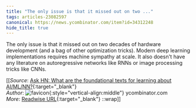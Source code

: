 ```yaml
---
title: "The only issue is that it missed out on two ..."
tags: articles-23082597
canonical: https://news.ycombinator.com/item?id=34312248
hide_title: true
---
```


The only issue is that it missed out on two decades of hardware development (and a bag of other optimization tricks). Modern deep learning implementations requires machine sympathy at scale. It also doesn't have any literature on autoregressive networks like RNNs or image processing tricks like CNNs.


[[_Source_: [Ask HN: What are the foundational texts for learning about AI/ML/NN?](https://news.ycombinator.com/item?id=34312248){:target="_blank"}<br>
_Author_: ![favicon](https://s2.googleusercontent.com/s2/favicons?domain=news.ycombinator.com){:style="vertical-align:middle"} ycombinator.com<br>
_More_: [Readwise URL](https://readwise.io/open/452980062){:target="_blank"}
::wrap]]